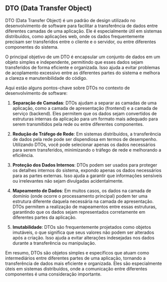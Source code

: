 ## DTO (Data Transfer Object)

DTO (Data Transfer Object) é um padrão de design utilizado no desenvolvimento de software para facilitar a transferência de dados entre diferentes camadas de uma aplicação. Ele é especialmente útil em sistemas distribuídos, como aplicações web, onde os dados frequentemente precisam ser transferidos entre o cliente e o servidor, ou entre diferentes componentes do sistema.

O principal objetivo de um DTO é encapsular um conjunto de dados em um objeto simples e independente, permitindo que esses dados sejam transferidos de forma eficiente e organizada. Isso ajuda a evitar problemas de acoplamento excessivo entre as diferentes partes do sistema e melhora a clareza e manutenibilidade do código.

Aqui estão alguns pontos-chave sobre DTOs no contexto de desenvolvimento de software:

1. **Separação de Camadas**: DTOs ajudam a separar as camadas de uma aplicação, como a camada de apresentação (frontend) e a camada de serviço (backend). Eles permitem que os dados sejam convertidos de estruturas internas da aplicação para um formato mais adequado para serem transmitidos pela rede ou entre diferentes componentes.

2. **Redução de Tráfego de Rede**: Em sistemas distribuídos, a transferência de dados pela rede pode ser dispendiosa em termos de desempenho. Utilizando DTOs, você pode selecionar apenas os dados necessários para serem transferidos, minimizando o tráfego de rede e melhorando a eficiência.

3. **Proteção dos Dados Internos**: DTOs podem ser usados para proteger os detalhes internos do sistema, expondo apenas os dados necessários para as partes externas. Isso ajuda a garantir que informações sensíveis ou irrelevantes não sejam divulgadas acidentalmente.

4. **Mapeamento de Dados**: Em muitos casos, os dados na camada de domínio (onde ocorre o processamento principal) podem ter uma estrutura diferente daquela necessária na camada de apresentação. DTOs permitem a realização de mapeamentos entre essas estruturas, garantindo que os dados sejam representados corretamente em diferentes partes da aplicação.

5. **Imutabilidade**: DTOs são frequentemente projetados como objetos imutáveis, o que significa que seus valores não podem ser alterados após a criação. Isso ajuda a evitar alterações indesejadas nos dados durante a transferência ou manipulação.

Em resumo, DTOs são objetos simples e específicos que atuam como intermediários entre diferentes partes de uma aplicação, tornando a transferência de dados mais eficiente e organizada. Eles são especialmente úteis em sistemas distribuídos, onde a comunicação entre diferentes componentes é uma consideração importante.